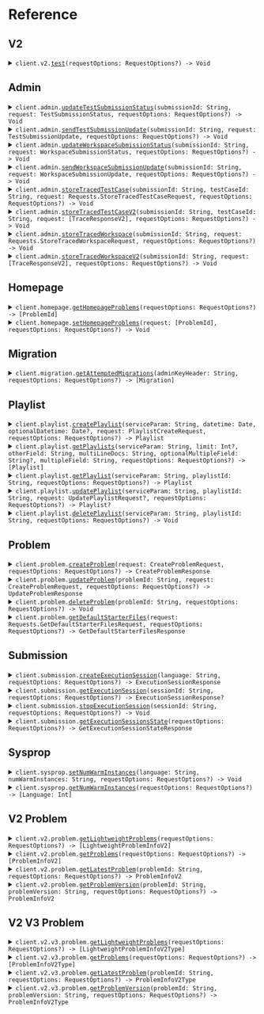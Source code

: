 # Reference
## V2
<details><summary><code>client.v2.<a href="/Sources/Resources/V2/V2Client.swift">test</a>(requestOptions: RequestOptions?) -> Void</code></summary>
<dl>
<dd>

#### 🔌 Usage

<dl>
<dd>

<dl>
<dd>

```swift
import Foundation
import Trace

private func main() async throws {
    let client = TraceClient(token: "<token>")

    try await client.v2.test()
}

try await main()
```
</dd>
</dl>
</dd>
</dl>

#### ⚙️ Parameters

<dl>
<dd>

<dl>
<dd>

**requestOptions:** `RequestOptions?` — Additional options for configuring the request, such as custom headers or timeout settings.
    
</dd>
</dl>
</dd>
</dl>


</dd>
</dl>
</details>

## Admin
<details><summary><code>client.admin.<a href="/Sources/Resources/Admin/AdminClient.swift">updateTestSubmissionStatus</a>(submissionId: String, request: TestSubmissionStatus, requestOptions: RequestOptions?) -> Void</code></summary>
<dl>
<dd>

#### 🔌 Usage

<dl>
<dd>

<dl>
<dd>

```swift
import Foundation
import Trace

private func main() async throws {
    let client = TraceClient(token: "<token>")

    try await client.admin.updateTestSubmissionStatus(
        submissionId: UUID(uuidString: "d5e9c84f-c2b2-4bf4-b4b0-7ffd7a9ffc32"),
        request: TestSubmissionStatus.stopped(
            .init(

            )
        )
    )
}

try await main()
```
</dd>
</dl>
</dd>
</dl>

#### ⚙️ Parameters

<dl>
<dd>

<dl>
<dd>

**submissionId:** `String` 
    
</dd>
</dl>

<dl>
<dd>

**request:** `TestSubmissionStatus` 
    
</dd>
</dl>

<dl>
<dd>

**requestOptions:** `RequestOptions?` — Additional options for configuring the request, such as custom headers or timeout settings.
    
</dd>
</dl>
</dd>
</dl>


</dd>
</dl>
</details>

<details><summary><code>client.admin.<a href="/Sources/Resources/Admin/AdminClient.swift">sendTestSubmissionUpdate</a>(submissionId: String, request: TestSubmissionUpdate, requestOptions: RequestOptions?) -> Void</code></summary>
<dl>
<dd>

#### 🔌 Usage

<dl>
<dd>

<dl>
<dd>

```swift
import Foundation
import Trace

private func main() async throws {
    let client = TraceClient(token: "<token>")

    try await client.admin.sendTestSubmissionUpdate(
        submissionId: UUID(uuidString: "d5e9c84f-c2b2-4bf4-b4b0-7ffd7a9ffc32"),
        request: TestSubmissionUpdate(
            updateTime: try! Date("2024-01-15T09:30:00Z", strategy: .iso8601),
            updateInfo: TestSubmissionUpdateInfo.running(
                .init(
                    running: 
                )
            )
        )
    )
}

try await main()
```
</dd>
</dl>
</dd>
</dl>

#### ⚙️ Parameters

<dl>
<dd>

<dl>
<dd>

**submissionId:** `String` 
    
</dd>
</dl>

<dl>
<dd>

**request:** `TestSubmissionUpdate` 
    
</dd>
</dl>

<dl>
<dd>

**requestOptions:** `RequestOptions?` — Additional options for configuring the request, such as custom headers or timeout settings.
    
</dd>
</dl>
</dd>
</dl>


</dd>
</dl>
</details>

<details><summary><code>client.admin.<a href="/Sources/Resources/Admin/AdminClient.swift">updateWorkspaceSubmissionStatus</a>(submissionId: String, request: WorkspaceSubmissionStatus, requestOptions: RequestOptions?) -> Void</code></summary>
<dl>
<dd>

#### 🔌 Usage

<dl>
<dd>

<dl>
<dd>

```swift
import Foundation
import Trace

private func main() async throws {
    let client = TraceClient(token: "<token>")

    try await client.admin.updateWorkspaceSubmissionStatus(
        submissionId: UUID(uuidString: "d5e9c84f-c2b2-4bf4-b4b0-7ffd7a9ffc32"),
        request: WorkspaceSubmissionStatus.stopped(
            .init(

            )
        )
    )
}

try await main()
```
</dd>
</dl>
</dd>
</dl>

#### ⚙️ Parameters

<dl>
<dd>

<dl>
<dd>

**submissionId:** `String` 
    
</dd>
</dl>

<dl>
<dd>

**request:** `WorkspaceSubmissionStatus` 
    
</dd>
</dl>

<dl>
<dd>

**requestOptions:** `RequestOptions?` — Additional options for configuring the request, such as custom headers or timeout settings.
    
</dd>
</dl>
</dd>
</dl>


</dd>
</dl>
</details>

<details><summary><code>client.admin.<a href="/Sources/Resources/Admin/AdminClient.swift">sendWorkspaceSubmissionUpdate</a>(submissionId: String, request: WorkspaceSubmissionUpdate, requestOptions: RequestOptions?) -> Void</code></summary>
<dl>
<dd>

#### 🔌 Usage

<dl>
<dd>

<dl>
<dd>

```swift
import Foundation
import Trace

private func main() async throws {
    let client = TraceClient(token: "<token>")

    try await client.admin.sendWorkspaceSubmissionUpdate(
        submissionId: UUID(uuidString: "d5e9c84f-c2b2-4bf4-b4b0-7ffd7a9ffc32"),
        request: WorkspaceSubmissionUpdate(
            updateTime: try! Date("2024-01-15T09:30:00Z", strategy: .iso8601),
            updateInfo: WorkspaceSubmissionUpdateInfo.running(
                .init(
                    running: 
                )
            )
        )
    )
}

try await main()
```
</dd>
</dl>
</dd>
</dl>

#### ⚙️ Parameters

<dl>
<dd>

<dl>
<dd>

**submissionId:** `String` 
    
</dd>
</dl>

<dl>
<dd>

**request:** `WorkspaceSubmissionUpdate` 
    
</dd>
</dl>

<dl>
<dd>

**requestOptions:** `RequestOptions?` — Additional options for configuring the request, such as custom headers or timeout settings.
    
</dd>
</dl>
</dd>
</dl>


</dd>
</dl>
</details>

<details><summary><code>client.admin.<a href="/Sources/Resources/Admin/AdminClient.swift">storeTracedTestCase</a>(submissionId: String, testCaseId: String, request: Requests.StoreTracedTestCaseRequest, requestOptions: RequestOptions?) -> Void</code></summary>
<dl>
<dd>

#### 🔌 Usage

<dl>
<dd>

<dl>
<dd>

```swift
import Foundation
import Trace

private func main() async throws {
    let client = TraceClient(token: "<token>")

    try await client.admin.storeTracedTestCase(
        submissionId: UUID(uuidString: "d5e9c84f-c2b2-4bf4-b4b0-7ffd7a9ffc32"),
        testCaseId: "testCaseId",
        request: .init(
            result: TestCaseResultWithStdout(
                result: TestCaseResult(
                    expectedResult: VariableValue.integerValue(
                        .init(
                            integerValue: 
                        )
                    ),
                    actualResult: ActualResult.value(
                        .init(
                            value: VariableValue.integerValue(
                                .init(
                                    integerValue: 
                                )
                            )
                        )
                    ),
                    passed: true
                ),
                stdout: "stdout"
            ),
            traceResponses: [
                TraceResponse(
                    submissionId: UUID(uuidString: "d5e9c84f-c2b2-4bf4-b4b0-7ffd7a9ffc32"),
                    lineNumber: 1,
                    returnValue: DebugVariableValue.integerValue(
                        .init(
                            integerValue: 
                        )
                    ),
                    expressionLocation: ExpressionLocation(
                        start: 1,
                        offset: 1
                    ),
                    stack: StackInformation(
                        numStackFrames: 1,
                        topStackFrame: StackFrame(
                            methodName: "methodName",
                            lineNumber: 1,
                            scopes: [
                                Scope(
                                    variables: [
                                        "variables": DebugVariableValue.integerValue(
                                            .init(
                                                integerValue: 
                                            )
                                        )
                                    ]
                                ),
                                Scope(
                                    variables: [
                                        "variables": DebugVariableValue.integerValue(
                                            .init(
                                                integerValue: 
                                            )
                                        )
                                    ]
                                )
                            ]
                        )
                    ),
                    stdout: "stdout"
                ),
                TraceResponse(
                    submissionId: UUID(uuidString: "d5e9c84f-c2b2-4bf4-b4b0-7ffd7a9ffc32"),
                    lineNumber: 1,
                    returnValue: DebugVariableValue.integerValue(
                        .init(
                            integerValue: 
                        )
                    ),
                    expressionLocation: ExpressionLocation(
                        start: 1,
                        offset: 1
                    ),
                    stack: StackInformation(
                        numStackFrames: 1,
                        topStackFrame: StackFrame(
                            methodName: "methodName",
                            lineNumber: 1,
                            scopes: [
                                Scope(
                                    variables: [
                                        "variables": DebugVariableValue.integerValue(
                                            .init(
                                                integerValue: 
                                            )
                                        )
                                    ]
                                ),
                                Scope(
                                    variables: [
                                        "variables": DebugVariableValue.integerValue(
                                            .init(
                                                integerValue: 
                                            )
                                        )
                                    ]
                                )
                            ]
                        )
                    ),
                    stdout: "stdout"
                )
            ]
        )
    )
}

try await main()
```
</dd>
</dl>
</dd>
</dl>

#### ⚙️ Parameters

<dl>
<dd>

<dl>
<dd>

**submissionId:** `String` 
    
</dd>
</dl>

<dl>
<dd>

**testCaseId:** `String` 
    
</dd>
</dl>

<dl>
<dd>

**request:** `Requests.StoreTracedTestCaseRequest` 
    
</dd>
</dl>

<dl>
<dd>

**requestOptions:** `RequestOptions?` — Additional options for configuring the request, such as custom headers or timeout settings.
    
</dd>
</dl>
</dd>
</dl>


</dd>
</dl>
</details>

<details><summary><code>client.admin.<a href="/Sources/Resources/Admin/AdminClient.swift">storeTracedTestCaseV2</a>(submissionId: String, testCaseId: String, request: [TraceResponseV2], requestOptions: RequestOptions?) -> Void</code></summary>
<dl>
<dd>

#### 🔌 Usage

<dl>
<dd>

<dl>
<dd>

```swift
import Foundation
import Trace

private func main() async throws {
    let client = TraceClient(token: "<token>")

    try await client.admin.storeTracedTestCaseV2(
        submissionId: UUID(uuidString: "d5e9c84f-c2b2-4bf4-b4b0-7ffd7a9ffc32"),
        testCaseId: "testCaseId",
        request: [
            TraceResponseV2(
                submissionId: UUID(uuidString: "d5e9c84f-c2b2-4bf4-b4b0-7ffd7a9ffc32"),
                lineNumber: 1,
                file: TracedFile(
                    filename: "filename",
                    directory: "directory"
                ),
                returnValue: DebugVariableValue.integerValue(
                    .init(
                        integerValue: 
                    )
                ),
                expressionLocation: ExpressionLocation(
                    start: 1,
                    offset: 1
                ),
                stack: StackInformation(
                    numStackFrames: 1,
                    topStackFrame: StackFrame(
                        methodName: "methodName",
                        lineNumber: 1,
                        scopes: [
                            Scope(
                                variables: [
                                    "variables": DebugVariableValue.integerValue(
                                        .init(
                                            integerValue: 
                                        )
                                    )
                                ]
                            ),
                            Scope(
                                variables: [
                                    "variables": DebugVariableValue.integerValue(
                                        .init(
                                            integerValue: 
                                        )
                                    )
                                ]
                            )
                        ]
                    )
                ),
                stdout: "stdout"
            ),
            TraceResponseV2(
                submissionId: UUID(uuidString: "d5e9c84f-c2b2-4bf4-b4b0-7ffd7a9ffc32"),
                lineNumber: 1,
                file: TracedFile(
                    filename: "filename",
                    directory: "directory"
                ),
                returnValue: DebugVariableValue.integerValue(
                    .init(
                        integerValue: 
                    )
                ),
                expressionLocation: ExpressionLocation(
                    start: 1,
                    offset: 1
                ),
                stack: StackInformation(
                    numStackFrames: 1,
                    topStackFrame: StackFrame(
                        methodName: "methodName",
                        lineNumber: 1,
                        scopes: [
                            Scope(
                                variables: [
                                    "variables": DebugVariableValue.integerValue(
                                        .init(
                                            integerValue: 
                                        )
                                    )
                                ]
                            ),
                            Scope(
                                variables: [
                                    "variables": DebugVariableValue.integerValue(
                                        .init(
                                            integerValue: 
                                        )
                                    )
                                ]
                            )
                        ]
                    )
                ),
                stdout: "stdout"
            )
        ]
    )
}

try await main()
```
</dd>
</dl>
</dd>
</dl>

#### ⚙️ Parameters

<dl>
<dd>

<dl>
<dd>

**submissionId:** `String` 
    
</dd>
</dl>

<dl>
<dd>

**testCaseId:** `String` 
    
</dd>
</dl>

<dl>
<dd>

**request:** `[TraceResponseV2]` 
    
</dd>
</dl>

<dl>
<dd>

**requestOptions:** `RequestOptions?` — Additional options for configuring the request, such as custom headers or timeout settings.
    
</dd>
</dl>
</dd>
</dl>


</dd>
</dl>
</details>

<details><summary><code>client.admin.<a href="/Sources/Resources/Admin/AdminClient.swift">storeTracedWorkspace</a>(submissionId: String, request: Requests.StoreTracedWorkspaceRequest, requestOptions: RequestOptions?) -> Void</code></summary>
<dl>
<dd>

#### 🔌 Usage

<dl>
<dd>

<dl>
<dd>

```swift
import Foundation
import Trace

private func main() async throws {
    let client = TraceClient(token: "<token>")

    try await client.admin.storeTracedWorkspace(
        submissionId: UUID(uuidString: "d5e9c84f-c2b2-4bf4-b4b0-7ffd7a9ffc32"),
        request: .init(
            workspaceRunDetails: WorkspaceRunDetails(
                exceptionV2: ExceptionV2.generic(
                    .init(
                        exceptionType: "exceptionType",
                        exceptionMessage: "exceptionMessage",
                        exceptionStacktrace: "exceptionStacktrace"
                    )
                ),
                exception: ExceptionInfo(
                    exceptionType: "exceptionType",
                    exceptionMessage: "exceptionMessage",
                    exceptionStacktrace: "exceptionStacktrace"
                ),
                stdout: "stdout"
            ),
            traceResponses: [
                TraceResponse(
                    submissionId: UUID(uuidString: "d5e9c84f-c2b2-4bf4-b4b0-7ffd7a9ffc32"),
                    lineNumber: 1,
                    returnValue: DebugVariableValue.integerValue(
                        .init(
                            integerValue: 
                        )
                    ),
                    expressionLocation: ExpressionLocation(
                        start: 1,
                        offset: 1
                    ),
                    stack: StackInformation(
                        numStackFrames: 1,
                        topStackFrame: StackFrame(
                            methodName: "methodName",
                            lineNumber: 1,
                            scopes: [
                                Scope(
                                    variables: [
                                        "variables": DebugVariableValue.integerValue(
                                            .init(
                                                integerValue: 
                                            )
                                        )
                                    ]
                                ),
                                Scope(
                                    variables: [
                                        "variables": DebugVariableValue.integerValue(
                                            .init(
                                                integerValue: 
                                            )
                                        )
                                    ]
                                )
                            ]
                        )
                    ),
                    stdout: "stdout"
                ),
                TraceResponse(
                    submissionId: UUID(uuidString: "d5e9c84f-c2b2-4bf4-b4b0-7ffd7a9ffc32"),
                    lineNumber: 1,
                    returnValue: DebugVariableValue.integerValue(
                        .init(
                            integerValue: 
                        )
                    ),
                    expressionLocation: ExpressionLocation(
                        start: 1,
                        offset: 1
                    ),
                    stack: StackInformation(
                        numStackFrames: 1,
                        topStackFrame: StackFrame(
                            methodName: "methodName",
                            lineNumber: 1,
                            scopes: [
                                Scope(
                                    variables: [
                                        "variables": DebugVariableValue.integerValue(
                                            .init(
                                                integerValue: 
                                            )
                                        )
                                    ]
                                ),
                                Scope(
                                    variables: [
                                        "variables": DebugVariableValue.integerValue(
                                            .init(
                                                integerValue: 
                                            )
                                        )
                                    ]
                                )
                            ]
                        )
                    ),
                    stdout: "stdout"
                )
            ]
        )
    )
}

try await main()
```
</dd>
</dl>
</dd>
</dl>

#### ⚙️ Parameters

<dl>
<dd>

<dl>
<dd>

**submissionId:** `String` 
    
</dd>
</dl>

<dl>
<dd>

**request:** `Requests.StoreTracedWorkspaceRequest` 
    
</dd>
</dl>

<dl>
<dd>

**requestOptions:** `RequestOptions?` — Additional options for configuring the request, such as custom headers or timeout settings.
    
</dd>
</dl>
</dd>
</dl>


</dd>
</dl>
</details>

<details><summary><code>client.admin.<a href="/Sources/Resources/Admin/AdminClient.swift">storeTracedWorkspaceV2</a>(submissionId: String, request: [TraceResponseV2], requestOptions: RequestOptions?) -> Void</code></summary>
<dl>
<dd>

#### 🔌 Usage

<dl>
<dd>

<dl>
<dd>

```swift
import Foundation
import Trace

private func main() async throws {
    let client = TraceClient(token: "<token>")

    try await client.admin.storeTracedWorkspaceV2(
        submissionId: UUID(uuidString: "d5e9c84f-c2b2-4bf4-b4b0-7ffd7a9ffc32"),
        request: [
            TraceResponseV2(
                submissionId: UUID(uuidString: "d5e9c84f-c2b2-4bf4-b4b0-7ffd7a9ffc32"),
                lineNumber: 1,
                file: TracedFile(
                    filename: "filename",
                    directory: "directory"
                ),
                returnValue: DebugVariableValue.integerValue(
                    .init(
                        integerValue: 
                    )
                ),
                expressionLocation: ExpressionLocation(
                    start: 1,
                    offset: 1
                ),
                stack: StackInformation(
                    numStackFrames: 1,
                    topStackFrame: StackFrame(
                        methodName: "methodName",
                        lineNumber: 1,
                        scopes: [
                            Scope(
                                variables: [
                                    "variables": DebugVariableValue.integerValue(
                                        .init(
                                            integerValue: 
                                        )
                                    )
                                ]
                            ),
                            Scope(
                                variables: [
                                    "variables": DebugVariableValue.integerValue(
                                        .init(
                                            integerValue: 
                                        )
                                    )
                                ]
                            )
                        ]
                    )
                ),
                stdout: "stdout"
            ),
            TraceResponseV2(
                submissionId: UUID(uuidString: "d5e9c84f-c2b2-4bf4-b4b0-7ffd7a9ffc32"),
                lineNumber: 1,
                file: TracedFile(
                    filename: "filename",
                    directory: "directory"
                ),
                returnValue: DebugVariableValue.integerValue(
                    .init(
                        integerValue: 
                    )
                ),
                expressionLocation: ExpressionLocation(
                    start: 1,
                    offset: 1
                ),
                stack: StackInformation(
                    numStackFrames: 1,
                    topStackFrame: StackFrame(
                        methodName: "methodName",
                        lineNumber: 1,
                        scopes: [
                            Scope(
                                variables: [
                                    "variables": DebugVariableValue.integerValue(
                                        .init(
                                            integerValue: 
                                        )
                                    )
                                ]
                            ),
                            Scope(
                                variables: [
                                    "variables": DebugVariableValue.integerValue(
                                        .init(
                                            integerValue: 
                                        )
                                    )
                                ]
                            )
                        ]
                    )
                ),
                stdout: "stdout"
            )
        ]
    )
}

try await main()
```
</dd>
</dl>
</dd>
</dl>

#### ⚙️ Parameters

<dl>
<dd>

<dl>
<dd>

**submissionId:** `String` 
    
</dd>
</dl>

<dl>
<dd>

**request:** `[TraceResponseV2]` 
    
</dd>
</dl>

<dl>
<dd>

**requestOptions:** `RequestOptions?` — Additional options for configuring the request, such as custom headers or timeout settings.
    
</dd>
</dl>
</dd>
</dl>


</dd>
</dl>
</details>

## Homepage
<details><summary><code>client.homepage.<a href="/Sources/Resources/Homepage/HomepageClient.swift">getHomepageProblems</a>(requestOptions: RequestOptions?) -> [ProblemId]</code></summary>
<dl>
<dd>

#### 🔌 Usage

<dl>
<dd>

<dl>
<dd>

```swift
import Foundation
import Trace

private func main() async throws {
    let client = TraceClient(token: "<token>")

    try await client.homepage.getHomepageProblems()
}

try await main()
```
</dd>
</dl>
</dd>
</dl>

#### ⚙️ Parameters

<dl>
<dd>

<dl>
<dd>

**requestOptions:** `RequestOptions?` — Additional options for configuring the request, such as custom headers or timeout settings.
    
</dd>
</dl>
</dd>
</dl>


</dd>
</dl>
</details>

<details><summary><code>client.homepage.<a href="/Sources/Resources/Homepage/HomepageClient.swift">setHomepageProblems</a>(request: [ProblemId], requestOptions: RequestOptions?) -> Void</code></summary>
<dl>
<dd>

#### 🔌 Usage

<dl>
<dd>

<dl>
<dd>

```swift
import Foundation
import Trace

private func main() async throws {
    let client = TraceClient(token: "<token>")

    try await client.homepage.setHomepageProblems(request: [
        "string",
        "string"
    ])
}

try await main()
```
</dd>
</dl>
</dd>
</dl>

#### ⚙️ Parameters

<dl>
<dd>

<dl>
<dd>

**request:** `[ProblemId]` 
    
</dd>
</dl>

<dl>
<dd>

**requestOptions:** `RequestOptions?` — Additional options for configuring the request, such as custom headers or timeout settings.
    
</dd>
</dl>
</dd>
</dl>


</dd>
</dl>
</details>

## Migration
<details><summary><code>client.migration.<a href="/Sources/Resources/Migration/MigrationClient.swift">getAttemptedMigrations</a>(adminKeyHeader: String, requestOptions: RequestOptions?) -> [Migration]</code></summary>
<dl>
<dd>

#### 🔌 Usage

<dl>
<dd>

<dl>
<dd>

```swift
import Foundation
import Trace

private func main() async throws {
    let client = TraceClient(token: "<token>")

    try await client.migration.getAttemptedMigrations()
}

try await main()
```
</dd>
</dl>
</dd>
</dl>

#### ⚙️ Parameters

<dl>
<dd>

<dl>
<dd>

**adminKeyHeader:** `String` 
    
</dd>
</dl>

<dl>
<dd>

**requestOptions:** `RequestOptions?` — Additional options for configuring the request, such as custom headers or timeout settings.
    
</dd>
</dl>
</dd>
</dl>


</dd>
</dl>
</details>

## Playlist
<details><summary><code>client.playlist.<a href="/Sources/Resources/Playlist/PlaylistClient.swift">createPlaylist</a>(serviceParam: String, datetime: Date, optionalDatetime: Date?, request: PlaylistCreateRequest, requestOptions: RequestOptions?) -> Playlist</code></summary>
<dl>
<dd>

#### 📝 Description

<dl>
<dd>

<dl>
<dd>

Create a new playlist
</dd>
</dl>
</dd>
</dl>

#### 🔌 Usage

<dl>
<dd>

<dl>
<dd>

```swift
import Foundation
import Trace

private func main() async throws {
    let client = TraceClient(token: "<token>")

    try await client.playlist.createPlaylist(
        serviceParam: 1,
        datetime: try! Date("2024-01-15T09:30:00Z", strategy: .iso8601),
        optionalDatetime: try! Date("2024-01-15T09:30:00Z", strategy: .iso8601),
        request: .init(body: PlaylistCreateRequest(
            name: "name",
            problems: [
                "problems",
                "problems"
            ]
        ))
    )
}

try await main()
```
</dd>
</dl>
</dd>
</dl>

#### ⚙️ Parameters

<dl>
<dd>

<dl>
<dd>

**serviceParam:** `String` 
    
</dd>
</dl>

<dl>
<dd>

**datetime:** `Date` 
    
</dd>
</dl>

<dl>
<dd>

**optionalDatetime:** `Date?` 
    
</dd>
</dl>

<dl>
<dd>

**request:** `PlaylistCreateRequest` 
    
</dd>
</dl>

<dl>
<dd>

**requestOptions:** `RequestOptions?` — Additional options for configuring the request, such as custom headers or timeout settings.
    
</dd>
</dl>
</dd>
</dl>


</dd>
</dl>
</details>

<details><summary><code>client.playlist.<a href="/Sources/Resources/Playlist/PlaylistClient.swift">getPlaylists</a>(serviceParam: String, limit: Int?, otherField: String, multiLineDocs: String, optionalMultipleField: String?, multipleField: String, requestOptions: RequestOptions?) -> [Playlist]</code></summary>
<dl>
<dd>

#### 📝 Description

<dl>
<dd>

<dl>
<dd>

Returns the user's playlists
</dd>
</dl>
</dd>
</dl>

#### 🔌 Usage

<dl>
<dd>

<dl>
<dd>

```swift
import Foundation
import Trace

private func main() async throws {
    let client = TraceClient(token: "<token>")

    try await client.playlist.getPlaylists(
        serviceParam: 1,
        limit: 1,
        otherField: "otherField",
        multiLineDocs: "multiLineDocs",
        optionalMultipleField: ,
        multipleField: 
    )
}

try await main()
```
</dd>
</dl>
</dd>
</dl>

#### ⚙️ Parameters

<dl>
<dd>

<dl>
<dd>

**serviceParam:** `String` 
    
</dd>
</dl>

<dl>
<dd>

**limit:** `Int?` 
    
</dd>
</dl>

<dl>
<dd>

**otherField:** `String` — i'm another field
    
</dd>
</dl>

<dl>
<dd>

**multiLineDocs:** `String` 

I'm a multiline
description
    
</dd>
</dl>

<dl>
<dd>

**optionalMultipleField:** `String?` 
    
</dd>
</dl>

<dl>
<dd>

**multipleField:** `String` 
    
</dd>
</dl>

<dl>
<dd>

**requestOptions:** `RequestOptions?` — Additional options for configuring the request, such as custom headers or timeout settings.
    
</dd>
</dl>
</dd>
</dl>


</dd>
</dl>
</details>

<details><summary><code>client.playlist.<a href="/Sources/Resources/Playlist/PlaylistClient.swift">getPlaylist</a>(serviceParam: String, playlistId: String, requestOptions: RequestOptions?) -> Playlist</code></summary>
<dl>
<dd>

#### 📝 Description

<dl>
<dd>

<dl>
<dd>

Returns a playlist
</dd>
</dl>
</dd>
</dl>

#### 🔌 Usage

<dl>
<dd>

<dl>
<dd>

```swift
import Foundation
import Trace

private func main() async throws {
    let client = TraceClient(token: "<token>")

    try await client.playlist.getPlaylist(
        serviceParam: 1,
        playlistId: "playlistId"
    )
}

try await main()
```
</dd>
</dl>
</dd>
</dl>

#### ⚙️ Parameters

<dl>
<dd>

<dl>
<dd>

**serviceParam:** `String` 
    
</dd>
</dl>

<dl>
<dd>

**playlistId:** `String` 
    
</dd>
</dl>

<dl>
<dd>

**requestOptions:** `RequestOptions?` — Additional options for configuring the request, such as custom headers or timeout settings.
    
</dd>
</dl>
</dd>
</dl>


</dd>
</dl>
</details>

<details><summary><code>client.playlist.<a href="/Sources/Resources/Playlist/PlaylistClient.swift">updatePlaylist</a>(serviceParam: String, playlistId: String, request: UpdatePlaylistRequest?, requestOptions: RequestOptions?) -> Playlist?</code></summary>
<dl>
<dd>

#### 📝 Description

<dl>
<dd>

<dl>
<dd>

Updates a playlist
</dd>
</dl>
</dd>
</dl>

#### 🔌 Usage

<dl>
<dd>

<dl>
<dd>

```swift
import Foundation
import Trace

private func main() async throws {
    let client = TraceClient(token: "<token>")

    try await client.playlist.updatePlaylist(
        serviceParam: 1,
        playlistId: "playlistId",
        request: UpdatePlaylistRequest(
            name: "name",
            problems: [
                "problems",
                "problems"
            ]
        )
    )
}

try await main()
```
</dd>
</dl>
</dd>
</dl>

#### ⚙️ Parameters

<dl>
<dd>

<dl>
<dd>

**serviceParam:** `String` 
    
</dd>
</dl>

<dl>
<dd>

**playlistId:** `String` 
    
</dd>
</dl>

<dl>
<dd>

**request:** `UpdatePlaylistRequest?` 
    
</dd>
</dl>

<dl>
<dd>

**requestOptions:** `RequestOptions?` — Additional options for configuring the request, such as custom headers or timeout settings.
    
</dd>
</dl>
</dd>
</dl>


</dd>
</dl>
</details>

<details><summary><code>client.playlist.<a href="/Sources/Resources/Playlist/PlaylistClient.swift">deletePlaylist</a>(serviceParam: String, playlistId: String, requestOptions: RequestOptions?) -> Void</code></summary>
<dl>
<dd>

#### 📝 Description

<dl>
<dd>

<dl>
<dd>

Deletes a playlist
</dd>
</dl>
</dd>
</dl>

#### 🔌 Usage

<dl>
<dd>

<dl>
<dd>

```swift
import Foundation
import Trace

private func main() async throws {
    let client = TraceClient(token: "<token>")

    try await client.playlist.deletePlaylist(
        serviceParam: 1,
        playlistId: "playlist_id"
    )
}

try await main()
```
</dd>
</dl>
</dd>
</dl>

#### ⚙️ Parameters

<dl>
<dd>

<dl>
<dd>

**serviceParam:** `String` 
    
</dd>
</dl>

<dl>
<dd>

**playlistId:** `String` 
    
</dd>
</dl>

<dl>
<dd>

**requestOptions:** `RequestOptions?` — Additional options for configuring the request, such as custom headers or timeout settings.
    
</dd>
</dl>
</dd>
</dl>


</dd>
</dl>
</details>

## Problem
<details><summary><code>client.problem.<a href="/Sources/Resources/Problem/ProblemClient.swift">createProblem</a>(request: CreateProblemRequest, requestOptions: RequestOptions?) -> CreateProblemResponse</code></summary>
<dl>
<dd>

#### 📝 Description

<dl>
<dd>

<dl>
<dd>

Creates a problem
</dd>
</dl>
</dd>
</dl>

#### 🔌 Usage

<dl>
<dd>

<dl>
<dd>

```swift
import Foundation
import Trace

private func main() async throws {
    let client = TraceClient(token: "<token>")

    try await client.problem.createProblem(request: CreateProblemRequest(
        problemName: "problemName",
        problemDescription: ProblemDescription(
            boards: [
                ProblemDescriptionBoard.html(
                    .init(
                        html: 
                    )
                ),
                ProblemDescriptionBoard.html(
                    .init(
                        html: 
                    )
                )
            ]
        ),
        files: [
            .java: ProblemFiles(
                solutionFile: FileInfo(
                    filename: "filename",
                    contents: "contents"
                ),
                readOnlyFiles: [
                    FileInfo(
                        filename: "filename",
                        contents: "contents"
                    ),
                    FileInfo(
                        filename: "filename",
                        contents: "contents"
                    )
                ]
            )
        ],
        inputParams: [
            VariableTypeAndName(
                variableType: VariableType.integerType(
                    .init(

                    )
                ),
                name: "name"
            ),
            VariableTypeAndName(
                variableType: VariableType.integerType(
                    .init(

                    )
                ),
                name: "name"
            )
        ],
        outputType: VariableType.integerType(
            .init(

            )
        ),
        testcases: [
            TestCaseWithExpectedResult(
                testCase: TestCase(
                    id: "id",
                    params: [
                        VariableValue.integerValue(
                            .init(
                                integerValue: 
                            )
                        ),
                        VariableValue.integerValue(
                            .init(
                                integerValue: 
                            )
                        )
                    ]
                ),
                expectedResult: VariableValue.integerValue(
                    .init(
                        integerValue: 
                    )
                )
            ),
            TestCaseWithExpectedResult(
                testCase: TestCase(
                    id: "id",
                    params: [
                        VariableValue.integerValue(
                            .init(
                                integerValue: 
                            )
                        ),
                        VariableValue.integerValue(
                            .init(
                                integerValue: 
                            )
                        )
                    ]
                ),
                expectedResult: VariableValue.integerValue(
                    .init(
                        integerValue: 
                    )
                )
            )
        ],
        methodName: "methodName"
    ))
}

try await main()
```
</dd>
</dl>
</dd>
</dl>

#### ⚙️ Parameters

<dl>
<dd>

<dl>
<dd>

**request:** `CreateProblemRequest` 
    
</dd>
</dl>

<dl>
<dd>

**requestOptions:** `RequestOptions?` — Additional options for configuring the request, such as custom headers or timeout settings.
    
</dd>
</dl>
</dd>
</dl>


</dd>
</dl>
</details>

<details><summary><code>client.problem.<a href="/Sources/Resources/Problem/ProblemClient.swift">updateProblem</a>(problemId: String, request: CreateProblemRequest, requestOptions: RequestOptions?) -> UpdateProblemResponse</code></summary>
<dl>
<dd>

#### 📝 Description

<dl>
<dd>

<dl>
<dd>

Updates a problem
</dd>
</dl>
</dd>
</dl>

#### 🔌 Usage

<dl>
<dd>

<dl>
<dd>

```swift
import Foundation
import Trace

private func main() async throws {
    let client = TraceClient(token: "<token>")

    try await client.problem.updateProblem(
        problemId: "problemId",
        request: CreateProblemRequest(
            problemName: "problemName",
            problemDescription: ProblemDescription(
                boards: [
                    ProblemDescriptionBoard.html(
                        .init(
                            html: 
                        )
                    ),
                    ProblemDescriptionBoard.html(
                        .init(
                            html: 
                        )
                    )
                ]
            ),
            files: [
                .java: ProblemFiles(
                    solutionFile: FileInfo(
                        filename: "filename",
                        contents: "contents"
                    ),
                    readOnlyFiles: [
                        FileInfo(
                            filename: "filename",
                            contents: "contents"
                        ),
                        FileInfo(
                            filename: "filename",
                            contents: "contents"
                        )
                    ]
                )
            ],
            inputParams: [
                VariableTypeAndName(
                    variableType: VariableType.integerType(
                        .init(

                        )
                    ),
                    name: "name"
                ),
                VariableTypeAndName(
                    variableType: VariableType.integerType(
                        .init(

                        )
                    ),
                    name: "name"
                )
            ],
            outputType: VariableType.integerType(
                .init(

                )
            ),
            testcases: [
                TestCaseWithExpectedResult(
                    testCase: TestCase(
                        id: "id",
                        params: [
                            VariableValue.integerValue(
                                .init(
                                    integerValue: 
                                )
                            ),
                            VariableValue.integerValue(
                                .init(
                                    integerValue: 
                                )
                            )
                        ]
                    ),
                    expectedResult: VariableValue.integerValue(
                        .init(
                            integerValue: 
                        )
                    )
                ),
                TestCaseWithExpectedResult(
                    testCase: TestCase(
                        id: "id",
                        params: [
                            VariableValue.integerValue(
                                .init(
                                    integerValue: 
                                )
                            ),
                            VariableValue.integerValue(
                                .init(
                                    integerValue: 
                                )
                            )
                        ]
                    ),
                    expectedResult: VariableValue.integerValue(
                        .init(
                            integerValue: 
                        )
                    )
                )
            ],
            methodName: "methodName"
        )
    )
}

try await main()
```
</dd>
</dl>
</dd>
</dl>

#### ⚙️ Parameters

<dl>
<dd>

<dl>
<dd>

**problemId:** `String` 
    
</dd>
</dl>

<dl>
<dd>

**request:** `CreateProblemRequest` 
    
</dd>
</dl>

<dl>
<dd>

**requestOptions:** `RequestOptions?` — Additional options for configuring the request, such as custom headers or timeout settings.
    
</dd>
</dl>
</dd>
</dl>


</dd>
</dl>
</details>

<details><summary><code>client.problem.<a href="/Sources/Resources/Problem/ProblemClient.swift">deleteProblem</a>(problemId: String, requestOptions: RequestOptions?) -> Void</code></summary>
<dl>
<dd>

#### 📝 Description

<dl>
<dd>

<dl>
<dd>

Soft deletes a problem
</dd>
</dl>
</dd>
</dl>

#### 🔌 Usage

<dl>
<dd>

<dl>
<dd>

```swift
import Foundation
import Trace

private func main() async throws {
    let client = TraceClient(token: "<token>")

    try await client.problem.deleteProblem(problemId: "problemId")
}

try await main()
```
</dd>
</dl>
</dd>
</dl>

#### ⚙️ Parameters

<dl>
<dd>

<dl>
<dd>

**problemId:** `String` 
    
</dd>
</dl>

<dl>
<dd>

**requestOptions:** `RequestOptions?` — Additional options for configuring the request, such as custom headers or timeout settings.
    
</dd>
</dl>
</dd>
</dl>


</dd>
</dl>
</details>

<details><summary><code>client.problem.<a href="/Sources/Resources/Problem/ProblemClient.swift">getDefaultStarterFiles</a>(request: Requests.GetDefaultStarterFilesRequest, requestOptions: RequestOptions?) -> GetDefaultStarterFilesResponse</code></summary>
<dl>
<dd>

#### 📝 Description

<dl>
<dd>

<dl>
<dd>

Returns default starter files for problem
</dd>
</dl>
</dd>
</dl>

#### 🔌 Usage

<dl>
<dd>

<dl>
<dd>

```swift
import Foundation
import Trace

private func main() async throws {
    let client = TraceClient(token: "<token>")

    try await client.problem.getDefaultStarterFiles(request: .init(
        inputParams: [
            VariableTypeAndName(
                variableType: VariableType.integerType(
                    .init(

                    )
                ),
                name: "name"
            ),
            VariableTypeAndName(
                variableType: VariableType.integerType(
                    .init(

                    )
                ),
                name: "name"
            )
        ],
        outputType: VariableType.integerType(
            .init(

            )
        ),
        methodName: "methodName"
    ))
}

try await main()
```
</dd>
</dl>
</dd>
</dl>

#### ⚙️ Parameters

<dl>
<dd>

<dl>
<dd>

**request:** `Requests.GetDefaultStarterFilesRequest` 
    
</dd>
</dl>

<dl>
<dd>

**requestOptions:** `RequestOptions?` — Additional options for configuring the request, such as custom headers or timeout settings.
    
</dd>
</dl>
</dd>
</dl>


</dd>
</dl>
</details>

## Submission
<details><summary><code>client.submission.<a href="/Sources/Resources/Submission/SubmissionClient.swift">createExecutionSession</a>(language: String, requestOptions: RequestOptions?) -> ExecutionSessionResponse</code></summary>
<dl>
<dd>

#### 📝 Description

<dl>
<dd>

<dl>
<dd>

Returns sessionId and execution server URL for session. Spins up server.
</dd>
</dl>
</dd>
</dl>

#### 🔌 Usage

<dl>
<dd>

<dl>
<dd>

```swift
import Foundation
import Trace

private func main() async throws {
    let client = TraceClient(token: "<token>")

    try await client.submission.createExecutionSession(language: .java)
}

try await main()
```
</dd>
</dl>
</dd>
</dl>

#### ⚙️ Parameters

<dl>
<dd>

<dl>
<dd>

**language:** `String` 
    
</dd>
</dl>

<dl>
<dd>

**requestOptions:** `RequestOptions?` — Additional options for configuring the request, such as custom headers or timeout settings.
    
</dd>
</dl>
</dd>
</dl>


</dd>
</dl>
</details>

<details><summary><code>client.submission.<a href="/Sources/Resources/Submission/SubmissionClient.swift">getExecutionSession</a>(sessionId: String, requestOptions: RequestOptions?) -> ExecutionSessionResponse?</code></summary>
<dl>
<dd>

#### 📝 Description

<dl>
<dd>

<dl>
<dd>

Returns execution server URL for session. Returns empty if session isn't registered.
</dd>
</dl>
</dd>
</dl>

#### 🔌 Usage

<dl>
<dd>

<dl>
<dd>

```swift
import Foundation
import Trace

private func main() async throws {
    let client = TraceClient(token: "<token>")

    try await client.submission.getExecutionSession(sessionId: "sessionId")
}

try await main()
```
</dd>
</dl>
</dd>
</dl>

#### ⚙️ Parameters

<dl>
<dd>

<dl>
<dd>

**sessionId:** `String` 
    
</dd>
</dl>

<dl>
<dd>

**requestOptions:** `RequestOptions?` — Additional options for configuring the request, such as custom headers or timeout settings.
    
</dd>
</dl>
</dd>
</dl>


</dd>
</dl>
</details>

<details><summary><code>client.submission.<a href="/Sources/Resources/Submission/SubmissionClient.swift">stopExecutionSession</a>(sessionId: String, requestOptions: RequestOptions?) -> Void</code></summary>
<dl>
<dd>

#### 📝 Description

<dl>
<dd>

<dl>
<dd>

Stops execution session.
</dd>
</dl>
</dd>
</dl>

#### 🔌 Usage

<dl>
<dd>

<dl>
<dd>

```swift
import Foundation
import Trace

private func main() async throws {
    let client = TraceClient(token: "<token>")

    try await client.submission.stopExecutionSession(sessionId: "sessionId")
}

try await main()
```
</dd>
</dl>
</dd>
</dl>

#### ⚙️ Parameters

<dl>
<dd>

<dl>
<dd>

**sessionId:** `String` 
    
</dd>
</dl>

<dl>
<dd>

**requestOptions:** `RequestOptions?` — Additional options for configuring the request, such as custom headers or timeout settings.
    
</dd>
</dl>
</dd>
</dl>


</dd>
</dl>
</details>

<details><summary><code>client.submission.<a href="/Sources/Resources/Submission/SubmissionClient.swift">getExecutionSessionsState</a>(requestOptions: RequestOptions?) -> GetExecutionSessionStateResponse</code></summary>
<dl>
<dd>

#### 🔌 Usage

<dl>
<dd>

<dl>
<dd>

```swift
import Foundation
import Trace

private func main() async throws {
    let client = TraceClient(token: "<token>")

    try await client.submission.getExecutionSessionsState()
}

try await main()
```
</dd>
</dl>
</dd>
</dl>

#### ⚙️ Parameters

<dl>
<dd>

<dl>
<dd>

**requestOptions:** `RequestOptions?` — Additional options for configuring the request, such as custom headers or timeout settings.
    
</dd>
</dl>
</dd>
</dl>


</dd>
</dl>
</details>

## Sysprop
<details><summary><code>client.sysprop.<a href="/Sources/Resources/Sysprop/SyspropClient.swift">setNumWarmInstances</a>(language: String, numWarmInstances: String, requestOptions: RequestOptions?) -> Void</code></summary>
<dl>
<dd>

#### 🔌 Usage

<dl>
<dd>

<dl>
<dd>

```swift
import Foundation
import Trace

private func main() async throws {
    let client = TraceClient(token: "<token>")

    try await client.sysprop.setNumWarmInstances(
        language: .java,
        numWarmInstances: 1
    )
}

try await main()
```
</dd>
</dl>
</dd>
</dl>

#### ⚙️ Parameters

<dl>
<dd>

<dl>
<dd>

**language:** `String` 
    
</dd>
</dl>

<dl>
<dd>

**numWarmInstances:** `String` 
    
</dd>
</dl>

<dl>
<dd>

**requestOptions:** `RequestOptions?` — Additional options for configuring the request, such as custom headers or timeout settings.
    
</dd>
</dl>
</dd>
</dl>


</dd>
</dl>
</details>

<details><summary><code>client.sysprop.<a href="/Sources/Resources/Sysprop/SyspropClient.swift">getNumWarmInstances</a>(requestOptions: RequestOptions?) -> [Language: Int]</code></summary>
<dl>
<dd>

#### 🔌 Usage

<dl>
<dd>

<dl>
<dd>

```swift
import Foundation
import Trace

private func main() async throws {
    let client = TraceClient(token: "<token>")

    try await client.sysprop.getNumWarmInstances()
}

try await main()
```
</dd>
</dl>
</dd>
</dl>

#### ⚙️ Parameters

<dl>
<dd>

<dl>
<dd>

**requestOptions:** `RequestOptions?` — Additional options for configuring the request, such as custom headers or timeout settings.
    
</dd>
</dl>
</dd>
</dl>


</dd>
</dl>
</details>

## V2 Problem
<details><summary><code>client.v2.problem.<a href="/Sources/Resources/V2/Problem/V2ProblemClient.swift">getLightweightProblems</a>(requestOptions: RequestOptions?) -> [LightweightProblemInfoV2]</code></summary>
<dl>
<dd>

#### 📝 Description

<dl>
<dd>

<dl>
<dd>

Returns lightweight versions of all problems
</dd>
</dl>
</dd>
</dl>

#### 🔌 Usage

<dl>
<dd>

<dl>
<dd>

```swift
import Foundation
import Trace

private func main() async throws {
    let client = TraceClient(token: "<token>")

    try await client.v2.problem.getLightweightProblems()
}

try await main()
```
</dd>
</dl>
</dd>
</dl>

#### ⚙️ Parameters

<dl>
<dd>

<dl>
<dd>

**requestOptions:** `RequestOptions?` — Additional options for configuring the request, such as custom headers or timeout settings.
    
</dd>
</dl>
</dd>
</dl>


</dd>
</dl>
</details>

<details><summary><code>client.v2.problem.<a href="/Sources/Resources/V2/Problem/V2ProblemClient.swift">getProblems</a>(requestOptions: RequestOptions?) -> [ProblemInfoV2]</code></summary>
<dl>
<dd>

#### 📝 Description

<dl>
<dd>

<dl>
<dd>

Returns latest versions of all problems
</dd>
</dl>
</dd>
</dl>

#### 🔌 Usage

<dl>
<dd>

<dl>
<dd>

```swift
import Foundation
import Trace

private func main() async throws {
    let client = TraceClient(token: "<token>")

    try await client.v2.problem.getProblems()
}

try await main()
```
</dd>
</dl>
</dd>
</dl>

#### ⚙️ Parameters

<dl>
<dd>

<dl>
<dd>

**requestOptions:** `RequestOptions?` — Additional options for configuring the request, such as custom headers or timeout settings.
    
</dd>
</dl>
</dd>
</dl>


</dd>
</dl>
</details>

<details><summary><code>client.v2.problem.<a href="/Sources/Resources/V2/Problem/V2ProblemClient.swift">getLatestProblem</a>(problemId: String, requestOptions: RequestOptions?) -> ProblemInfoV2</code></summary>
<dl>
<dd>

#### 📝 Description

<dl>
<dd>

<dl>
<dd>

Returns latest version of a problem
</dd>
</dl>
</dd>
</dl>

#### 🔌 Usage

<dl>
<dd>

<dl>
<dd>

```swift
import Foundation
import Trace

private func main() async throws {
    let client = TraceClient(token: "<token>")

    try await client.v2.problem.getLatestProblem(problemId: "problemId")
}

try await main()
```
</dd>
</dl>
</dd>
</dl>

#### ⚙️ Parameters

<dl>
<dd>

<dl>
<dd>

**problemId:** `String` 
    
</dd>
</dl>

<dl>
<dd>

**requestOptions:** `RequestOptions?` — Additional options for configuring the request, such as custom headers or timeout settings.
    
</dd>
</dl>
</dd>
</dl>


</dd>
</dl>
</details>

<details><summary><code>client.v2.problem.<a href="/Sources/Resources/V2/Problem/V2ProblemClient.swift">getProblemVersion</a>(problemId: String, problemVersion: String, requestOptions: RequestOptions?) -> ProblemInfoV2</code></summary>
<dl>
<dd>

#### 📝 Description

<dl>
<dd>

<dl>
<dd>

Returns requested version of a problem
</dd>
</dl>
</dd>
</dl>

#### 🔌 Usage

<dl>
<dd>

<dl>
<dd>

```swift
import Foundation
import Trace

private func main() async throws {
    let client = TraceClient(token: "<token>")

    try await client.v2.problem.getProblemVersion(
        problemId: "problemId",
        problemVersion: 1
    )
}

try await main()
```
</dd>
</dl>
</dd>
</dl>

#### ⚙️ Parameters

<dl>
<dd>

<dl>
<dd>

**problemId:** `String` 
    
</dd>
</dl>

<dl>
<dd>

**problemVersion:** `String` 
    
</dd>
</dl>

<dl>
<dd>

**requestOptions:** `RequestOptions?` — Additional options for configuring the request, such as custom headers or timeout settings.
    
</dd>
</dl>
</dd>
</dl>


</dd>
</dl>
</details>

## V2 V3 Problem
<details><summary><code>client.v2.v3.problem.<a href="/Sources/Resources/V2/V3/Problem/V3ProblemClient.swift">getLightweightProblems</a>(requestOptions: RequestOptions?) -> [LightweightProblemInfoV2Type]</code></summary>
<dl>
<dd>

#### 📝 Description

<dl>
<dd>

<dl>
<dd>

Returns lightweight versions of all problems
</dd>
</dl>
</dd>
</dl>

#### 🔌 Usage

<dl>
<dd>

<dl>
<dd>

```swift
import Foundation
import Trace

private func main() async throws {
    let client = TraceClient(token: "<token>")

    try await client.v2.problem.getLightweightProblems()
}

try await main()
```
</dd>
</dl>
</dd>
</dl>

#### ⚙️ Parameters

<dl>
<dd>

<dl>
<dd>

**requestOptions:** `RequestOptions?` — Additional options for configuring the request, such as custom headers or timeout settings.
    
</dd>
</dl>
</dd>
</dl>


</dd>
</dl>
</details>

<details><summary><code>client.v2.v3.problem.<a href="/Sources/Resources/V2/V3/Problem/V3ProblemClient.swift">getProblems</a>(requestOptions: RequestOptions?) -> [ProblemInfoV2Type]</code></summary>
<dl>
<dd>

#### 📝 Description

<dl>
<dd>

<dl>
<dd>

Returns latest versions of all problems
</dd>
</dl>
</dd>
</dl>

#### 🔌 Usage

<dl>
<dd>

<dl>
<dd>

```swift
import Foundation
import Trace

private func main() async throws {
    let client = TraceClient(token: "<token>")

    try await client.v2.problem.getProblems()
}

try await main()
```
</dd>
</dl>
</dd>
</dl>

#### ⚙️ Parameters

<dl>
<dd>

<dl>
<dd>

**requestOptions:** `RequestOptions?` — Additional options for configuring the request, such as custom headers or timeout settings.
    
</dd>
</dl>
</dd>
</dl>


</dd>
</dl>
</details>

<details><summary><code>client.v2.v3.problem.<a href="/Sources/Resources/V2/V3/Problem/V3ProblemClient.swift">getLatestProblem</a>(problemId: String, requestOptions: RequestOptions?) -> ProblemInfoV2Type</code></summary>
<dl>
<dd>

#### 📝 Description

<dl>
<dd>

<dl>
<dd>

Returns latest version of a problem
</dd>
</dl>
</dd>
</dl>

#### 🔌 Usage

<dl>
<dd>

<dl>
<dd>

```swift
import Foundation
import Trace

private func main() async throws {
    let client = TraceClient(token: "<token>")

    try await client.v2.problem.getLatestProblem(problemId: "problemId")
}

try await main()
```
</dd>
</dl>
</dd>
</dl>

#### ⚙️ Parameters

<dl>
<dd>

<dl>
<dd>

**problemId:** `String` 
    
</dd>
</dl>

<dl>
<dd>

**requestOptions:** `RequestOptions?` — Additional options for configuring the request, such as custom headers or timeout settings.
    
</dd>
</dl>
</dd>
</dl>


</dd>
</dl>
</details>

<details><summary><code>client.v2.v3.problem.<a href="/Sources/Resources/V2/V3/Problem/V3ProblemClient.swift">getProblemVersion</a>(problemId: String, problemVersion: String, requestOptions: RequestOptions?) -> ProblemInfoV2Type</code></summary>
<dl>
<dd>

#### 📝 Description

<dl>
<dd>

<dl>
<dd>

Returns requested version of a problem
</dd>
</dl>
</dd>
</dl>

#### 🔌 Usage

<dl>
<dd>

<dl>
<dd>

```swift
import Foundation
import Trace

private func main() async throws {
    let client = TraceClient(token: "<token>")

    try await client.v2.problem.getProblemVersion(
        problemId: "problemId",
        problemVersion: 1
    )
}

try await main()
```
</dd>
</dl>
</dd>
</dl>

#### ⚙️ Parameters

<dl>
<dd>

<dl>
<dd>

**problemId:** `String` 
    
</dd>
</dl>

<dl>
<dd>

**problemVersion:** `String` 
    
</dd>
</dl>

<dl>
<dd>

**requestOptions:** `RequestOptions?` — Additional options for configuring the request, such as custom headers or timeout settings.
    
</dd>
</dl>
</dd>
</dl>


</dd>
</dl>
</details>

